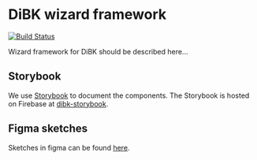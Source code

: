 # DiBK wizard framework
[![Build Status](https://travis-ci.com/netliferesearch/dibk-wizard-framework.svg?token=FNwbLhwtPg2ioyJfu4Yu&branch=master)](https://travis-ci.com/netliferesearch/dibk-wizard-framework)

Wizard framework for DiBK should be described here...


## Storybook
We use [Storybook](https://github.com/storybooks/storybook) to document the components.
The Storybook is hosted on Firebase at [dibk-storybook](https://dibk-storybook.firebaseapp.com/).

## Figma sketches
Sketches in figma can be found [here](figma.com/file/eV0GHYZtiS9OWgcyoihwlc/DiBK-veiviser-(Ansvarsrett)).
